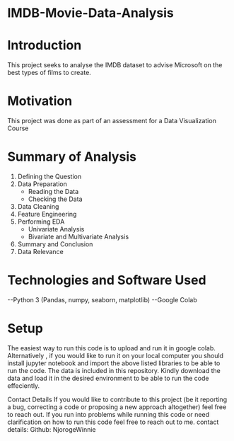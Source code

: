 # IMDB-Movie-Data-Analysis

# Introduction
This project seeks to analyse the IMDB dataset to advise Microsoft on the best types of films to create.

# Motivation
This project was done as part of an assessment for a Data Visualization Course

# Summary of Analysis
1. Defining the Question
2. Data Preparation
    * Reading the Data
    * Checking the Data
3. Data Cleaning
4. Feature Engineering
5. Performing EDA
    * Univariate Analysis
    * Bivariate and Multivariate Analysis
6. Summary and Conclusion
7. Data Relevance

# Technologies and Software Used
--Python 3 (Pandas, numpy, seaborn, matplotlib)
--Google Colab

# Setup
The easiest way to run this code is to upload and run it in google colab. Alternatively , if you would like to run it on your local computer you should install jupyter notebook and import the above listed libraries to be able to run the code. The data is included in this repository. Kindly download the data and load it in the desired environment to be able to run the code effeciently.

Contact Details
If you would like to contribute to this project (be it reporting a bug, correcting a code or proposing a new approach altogether) feel free to reach out. If you run into problems while running this code or need clarification on how to run this code feel free to reach out to me. contact details: Github: NjorogeWinnie
